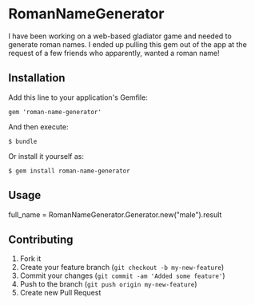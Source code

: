 # RomanNameGenerator

I have been working on a web-based gladiator game and needed to generate roman names. I ended up pulling this gem out of the app at the request of a few friends who apparently, wanted a roman name!

## Installation

Add this line to your application's Gemfile:

    gem 'roman-name-generator'

And then execute:

    $ bundle

Or install it yourself as:

    $ gem install roman-name-generator

## Usage

full_name = RomanNameGenerator.Generator.new("male").result

## Contributing

1. Fork it
2. Create your feature branch (`git checkout -b my-new-feature`)
3. Commit your changes (`git commit -am 'Added some feature'`)
4. Push to the branch (`git push origin my-new-feature`)
5. Create new Pull Request
